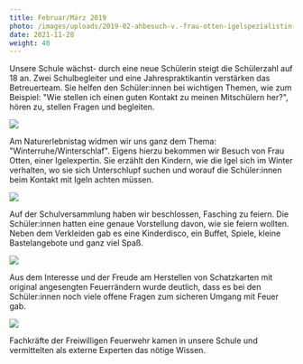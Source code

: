 ```yaml
---
title: Februar/März 2019
photo: /images/uploads/2019-02-ahbesuch-v.-frau-otten-igelspezialistin-436x327.jpg
date: 2021-11-28
weight: 40
---
```

Unsere Schule wächst- durch eine neue Schülerin steigt die Schülerzahl auf 18 an. Zwei Schulbegleiter und eine Jahrespraktikantin verstärken das Betreuerteam. Sie helfen den Schüler:innen bei wichtigen Themen, wie zum Beispiel: "Wie stellen ich einen guten Kontakt zu meinen Mitschülern her?", hören zu, stellen Fragen und begleiten.

![](/images/uploads/2019-02-ahbesuch-v.-frau-otten-igelspezialistin-436x327.jpg)

Am Naturerlebnistag widmen wir uns ganz dem Thema: "Winterruhe/Winterschlaf". Eigens hierzu bekommen wir Besuch von Frau Otten, einer Igelexpertin. Sie erzählt den Kindern, wie die Igel sich im Winter verhalten, wo sie sich Unterschlupf suchen und worauf die Schüler:innen beim Kontakt mit Igeln achten müssen.

![](/images/uploads/2019-02-gafasching-hannes-jakob-und-aydan-436x327.jpg)

Auf der Schulversammlung haben wir beschlossen, Fasching zu feiern. Die Schüler:innen hatten eine genaue Vorstellung davon, wie sie feiern wollten. Neben dem Verkleiden gab es eine Kinderdisco, ein Buffet, Spiele, kleine Bastelangebote und ganz viel Spaß.

![](/images/uploads/2019-02-haschatzkarte-436x436.jpg)

Aus dem Interesse und der Freude am Herstellen von Schatzkarten mit original angesengten Feuerrändern wurde deutlich, dass es bei den Schüler:innen noch viele offene Fragen zum sicheren Umgang mit Feuer gab. 

![](/images/uploads/2019-02-hcthema-feuerwehr-theorie-436x291.jpg)

Fachkräfte der Freiwilligen Feuerwehr kamen in unsere Schule und vermittelten als externe Experten das nötige Wissen.